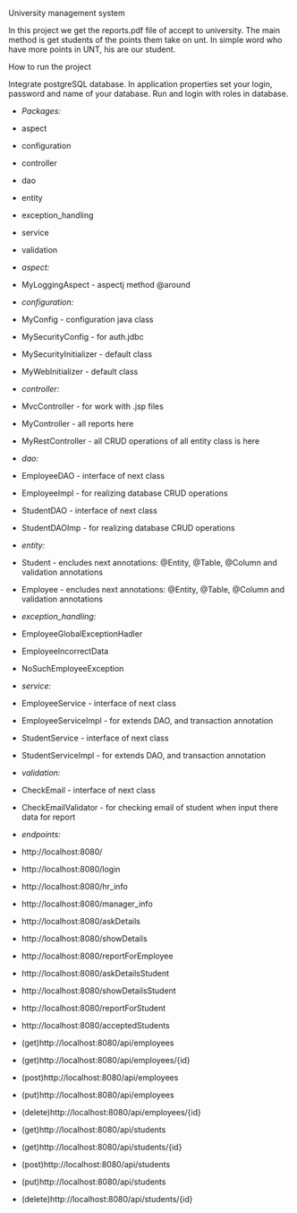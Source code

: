 University management system

In this project we get the reports.pdf file of accept to university.
The main method is get students of the points them take on unt.
In simple word who have more points in UNT, his are our student.

How to run the project

Integrate postgreSQL database. In application properties set your login, password and name of your database. Run and login with roles in database.


- _Packages:_
- aspect
- configuration
- controller
- dao
- entity
- exception_handling
- service
- validation


- _aspect:_
- MyLoggingAspect - aspectj method @around


- _configuration:_
- MyConfig - configuration java class
- MySecurityConfig - for auth.jdbc
- MySecurityInitializer - default class
- MyWebInitializer - default class


- _controller:_
- MvcController - for work with .jsp files
- MyController - all reports here
- MyRestController - all CRUD operations of all entity class is here


- _dao:_
- EmployeeDAO - interface of next class
- EmployeeImpl - for realizing database CRUD operations
- StudentDAO - interface of next class
- StudentDAOImp - for realizing database CRUD operations


- _entity:_
- Student - encludes next annotations: @Entity, @Table, @Column and validation annotations
- Employee - encludes next annotations: @Entity, @Table, @Column and validation annotations


- _exception_handling:_
- EmployeeGlobalExceptionHadler
- EmployeeIncorrectData
- NoSuchEmployeeException


- _service:_
- EmployeeService - interface of next class
- EmployeeServiceImpl - for extends DAO, and transaction annotation
- StudentService - interface of next class 
- StudentServiceImpl - for extends DAO, and transaction annotation


- _validation:_
- CheckEmail - interface of next class
- CheckEmailValidator - for checking email of student when input there data for report 


- _endpoints:_
- http://localhost:8080/
- http://localhost:8080/login
- http://localhost:8080/hr_info
- http://localhost:8080/manager_info
- http://localhost:8080/askDetails
- http://localhost:8080/showDetails
- http://localhost:8080/reportForEmployee
- http://localhost:8080/askDetailsStudent
- http://localhost:8080/showDetailsStudent
- http://localhost:8080/reportForStudent
- http://localhost:8080/acceptedStudents
- (get)http://localhost:8080/api/employees
- (get)http://localhost:8080/api/employees/{id}
- (post)http://localhost:8080/api/employees
- (put)http://localhost:8080/api/employees
- (delete)http://localhost:8080/api/employees/{id}
- (get)http://localhost:8080/api/students
- (get)http://localhost:8080/api/students/{id}
- (post)http://localhost:8080/api/students
- (put)http://localhost:8080/api/students
- (delete)http://localhost:8080/api/students/{id}
